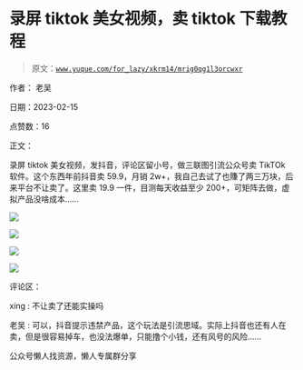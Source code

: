 # 录屏 tiktok 美女视频，卖 tiktok 下载教程

> 原文：[`www.yuque.com/for_lazy/xkrm14/mrig0qg1l3orcwxr`](https://www.yuque.com/for_lazy/xkrm14/mrig0qg1l3orcwxr)

作者： 老吴

日期：2023-02-15

点赞数：16

正文：

录屏 tiktok 美女视频，发抖音，评论区留小号，做三联图引流公众号卖 TikTOk 软件。这个东西年前抖音卖 59.9，月销 2w+，我自己去试了也賺了两三万块，后来平台不让卖了。这里卖 19.9 一件，目测每天收益至少 200+，可矩阵去做，虚拟产品没啥成本……

![](img/2983e41dd4a6fefef9bdc0e9af5b3afd.png)

![](img/a73dbb72fd5b5cf36c1319a2aea7b2f5.png)

![](img/867a65f4a2b512ba1fa6cef0e01af1c3.png)  

![](img/aefa5266fde22e9d3c73773c600e0636.png)

评论区：

xing : 不让卖了还能实操吗

老吴 : 可以，抖音提示违禁产品，这个玩法是引流思域。实际上抖音也还有人在卖，但是很容易掉车，也没法爆单，只能撸个小钱，还有风号的风险……

公众号懒人找资源，懒人专属群分享

